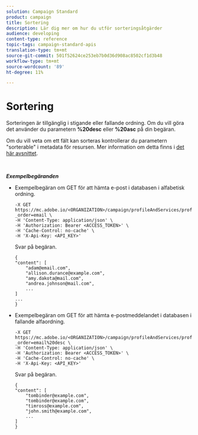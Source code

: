 ```yaml
---
solution: Campaign Standard
product: campaign
title: Sortering
description: Lär dig mer om hur du utför sorteringsåtgärder
audience: developing
content-type: reference
topic-tags: campaign-standard-apis
translation-type: tm+mt
source-git-commit: 501f52624ce253eb7b0d36d908ac8502cf1d3b48
workflow-type: tm+mt
source-wordcount: '89'
ht-degree: 11%

---
```



# Sortering

Sorteringen är tillgänglig i stigande eller fallande ordning. Om du vill göra det använder du parametern **%20desc** eller **%20asc** på din begäran.

Om du vill veta om ett fält kan sorteras kontrollerar du parametern &quot;sorterable&quot; i metadata för resursen. Mer information om detta finns i [det här avsnittet](../../api/using/metadata-mechanism.md).

<br/>

***Exempelbegäranden***

* Exempelbegäran om GET för att hämta e-post i databasen i alfabetisk ordning.

   ```
   -X GET https://mc.adobe.io/<ORGANIZATION>/campaign/profileAndServices/profile/email/email?_order=email \
   -H 'Content-Type: application/json' \
   -H 'Authorization: Bearer <ACCESS_TOKEN>' \
   -H 'Cache-Control: no-cache' \
   -H 'X-Api-Key: <API_KEY>'
   ```

   Svar på begäran.

   ```
   {
   "content": [
       "adam@email.com",
       "allison.durance@example.com",
       "amy.dakota@mail.com",
       "andrea.johnson@mail.com",
       ...
   ]
   ...
   }
   ```

* Exempelbegäran om GET för att hämta e-postmeddelandet i databasen i fallande alfaordning.

   ```
   -X GET https://mc.adobe.io/<ORGANIZATION>/campaign/profileAndServices/profile/email?_order=email%20desc \
   -H 'Content-Type: application/json' \
   -H 'Authorization: Bearer <ACCESS_TOKEN>' \
   -H 'Cache-Control: no-cache' \
   -H 'X-Api-Key: <API_KEY>'
   ```

   Svar på begäran.

   ```
   {
   "content": [
       "tombinder@example.com",
       "tombinder@example.com",
       "timross@example.com",
       "john.smith@example.com",
       ...
   ]
   }
   ```
